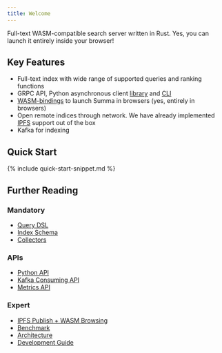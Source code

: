 ```yaml
---
title: Welcome
---
```


Full-text WASM-compatible search server written in Rust.
Yes, you can launch it entirely inside your browser!

## Key Features

- Full-text index with wide range of supported queries and ranking functions
- GRPC API, Python asynchronous client [library](aiosumma/README.md) and [CLI](aiosumma/README.md)
- [WASM-bindings](summa-wasm) to launch Summa in browsers (yes, entirely in browsers)
- Open remote indices through network. We have already implemented [IPFS](/summa/ipfs-wasm-guide) support out of the box
- Kafka for indexing

## Quick Start

{% include quick-start-snippet.md %}

## Further Reading

### Mandatory
- [Query DSL](/summa/query-dsl)
- [Index Schema](/summa/schema)
- [Collectors](/summa/collectors)

### APIs
- [Python API](/summa/python-api)
- [Kafka Consuming API](/summa/kafka-consuming-api)
- [Metrics API](/summa/metrics-api)

### Expert
- [IPFS Publish + WASM Browsing](/summa/ipfs-wasm-guide)
- [Benchmark](/summa/benchmark)
- [Architecture](/summa/architecture)
- [Development Guide](/summa/development)
